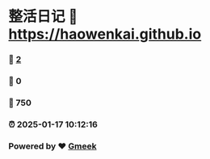 # 整活日记 :link: https://haowenkai.github.io 
### :page_facing_up: [2](https://haowenkai.github.io/tag.html) 
### :speech_balloon: 0 
### :hibiscus: 750 
### :alarm_clock: 2025-01-17 10:12:16 
### Powered by :heart: [Gmeek](https://github.com/Meekdai/Gmeek)
